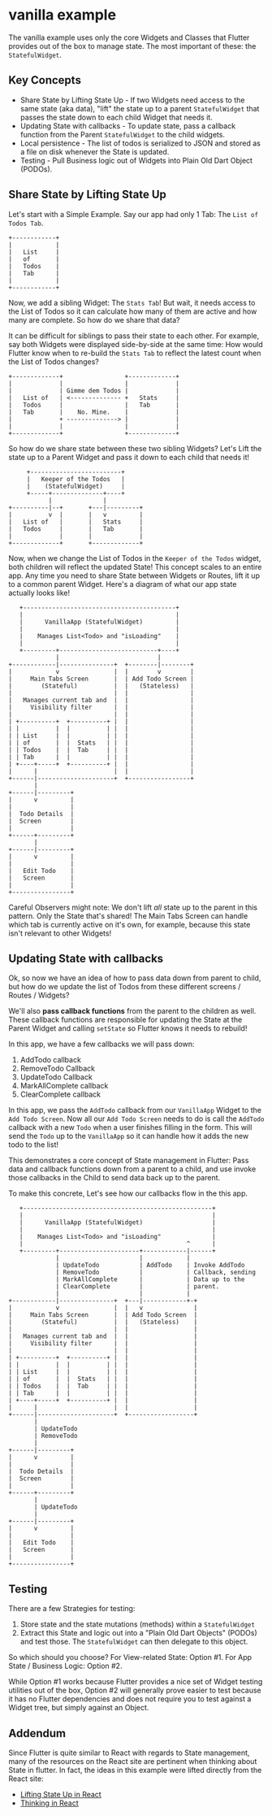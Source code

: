 # vanilla example

The vanilla example uses only the core Widgets and Classes that Flutter provides out of the box to manage state. The most important of these: the `StatefulWidget`.

## Key Concepts

  * Share State by Lifting State Up - If two Widgets need access to the same state (aka data), "lift" the state up to a parent `StatefulWidget` that passes the state down to each child Widget that needs it.
  * Updating State with callbacks - To update state, pass a callback function from the Parent `StatefulWidget` to the child widgets.
  * Local persistence - The list of todos is serialized to JSON and stored as a file on disk whenever the State is updated.
  * Testing - Pull Business logic out of Widgets into Plain Old Dart Object (PODOs).

## Share State by Lifting State Up

Let's start with a Simple Example. Say our app had only 1 Tab: The `List of Todos Tab`.

 ```
+------------+
|            |
|   List     |
|   of       |
|   Todos    |
|   Tab      |
|            |
+------------+
```

Now, we add a sibling Widget: The `Stats Tab`! But wait, it needs access to the List of Todos so it can calculate how many of them are active and how many are complete. So how do we share that data? 

It can be difficult for siblings to pass their state to each other. For example, say both Widgets were displayed side-by-side at the same time: How would Flutter know when to re-build the `Stats Tab` to reflect the latest count when the List of Todos changes?

```
+-------------+                 +-------------+
|             |                 |             |
|             | Gimme dem Todos |             |
|   List of   | <-------------- +   Stats     |
|   Todos     |                 |   Tab       |
|   Tab       |    No. Mine.    |             |
|             + --------------> |             |
|             |                 |             |
+-------------+                 +-------------+
```

So how do we share state between these two sibling Widgets? Let's Lift the state up to a Parent Widget and pass it down to each child that needs it!

```
     +-------------------------+
     |   Keeper of the Todos   |
     |    (StatefulWidget)     |
     +-----+--------------+----+
           |              |
+----------|--+       +---|---------+
|          v  |       |   v         |
|   List of   |       |   Stats     |
|   Todos     |       |   Tab       |
|             |       |             |
+-------------+       +-------------+
```

Now, when we change the List of Todos in the `Keeper of the Todos` widget, both children will reflect the updated State! This concept scales to an entire app. Any time you need to share State between Widgets or Routes, lift it up to a common parent Widget. Here's a diagram of what our app state actually looks like!

```
   +------------------------------------------+
   |                                          |
   |      VanillaApp (StatefulWidget)         |
   |                                          |
   |    Manages List<Todo> and "isLoading"    |
   |                                          |
   +---------+---------------------------+----+
             |                           |
+------------|---------------+  +--------|--------+
|            v               |  |        v        |
|     Main Tabs Screen       |  | Add Todo Screen |
|        (Stateful)          |  |   (Stateless)   |
|                            |  |                 |
|   Manages current tab and  |  |                 |
|     Visibility filter      |  |                 |
|                            |  |                 |
| +----------+  +----------+ |  |                 |
| |          |  |          | |  |                 |
| | List     |  |          | |  |                 |
| | of       |  |  Stats   | |  |                 |
| | Todos    |  |  Tab     | |  |                 |
| | Tab      |  |          | |  |                 |
| +----+-----+  +----------+ |  |                 |
|      |                     |  |                 |
+------|---------------------+  +-----------------+
       |
+------|---------+
|      v         |
|                |
|  Todo Details  |
|  Screen        |
|                |
+------+---------+
       |
+------|---------+
|      v         |
|                |
|   Edit Todo    |
|   Screen       |
|                |
+----------------+
```

Careful Observers might note: We don't lift *all* state up to the parent in this pattern. Only the State that's shared! The Main Tabs Screen can handle which tab is currently active on it's own, for example, because this state isn't relevant to other Widgets!

## Updating State with callbacks

Ok, so now we have an idea of how to pass data down from parent to child, but how do we update the list of Todos from these different screens / Routes / Widgets?

We'll also **pass callback functions** from the parent to the children as well. These callback functions are responsible for updating the State at the Parent Widget and calling `setState` so Flutter knows it needs to rebuild!

In this app, we have a few callbacks we will pass down:

  1. AddTodo callback
  2. RemoveTodo Callback
  3. UpdateTodo Callback
  4. MarkAllComplete callback
  5. ClearComplete callback

In this app, we pass the `AddTodo` callback from our `VanillaApp` Widget to the `Add Todo Screen`. Now all our `Add Todo Screen` needs to do is call the `AddTodo` callback with a new `Todo` when a user finishes filling in the form. This will send the `Todo` up to the `VanillaApp` so it can handle how it adds the new todo to the list!

This demonstrates a core concept of State management in Flutter: Pass data and callback functions down from a parent to a child, and use invoke those callbacks in the Child to send data back up to the parent.

To make this concrete, Let's see how our callbacks flow in the this app.

```
   +----------------------------------------------------+
   |                                                    |
   |      VanillaApp (StatefulWidget)                   |
   |                                                    |
   |    Manages List<Todo> and "isLoading"              |
   |                                             ^      |
   +---------+----------------------+------------|------+
             |                      |            |
             | UpdateTodo           | AddTodo    | Invoke AddTodo
             | RemoveTodo           |            | Callback, sending
             | MarkAllComplete      |            | Data up to the  
             | ClearComplete        |            | parent.
             |                      |            |
+------------|---------------+  +---|------------+-+
|            v               |  |   v              |
|     Main Tabs Screen       |  | Add Todo Screen  |
|        (Stateful)          |  |   (Stateless)    |
|                            |  |                  |
|   Manages current tab and  |  |                  |
|     Visibility filter      |  |                  |
|                            |  |                  |
| +----------+  +----------+ |  |                  |
| |          |  |          | |  |                  |
| | List     |  |          | |  |                  |
| | of       |  |  Stats   | |  |                  |
| | Todos    |  |  Tab     | |  |                  |
| | Tab      |  |          | |  |                  |
| +----+-----+  +----------+ |  |                  |
|      |                     |  |                  |
+------|---------------------+  +------------------+
       |
       | UpdateTodo
       | RemoveTodo
       |
+------|---------+
|      v         |
|                |
|  Todo Details  |
|  Screen        |
|                |
+------+---------+
       |
       | UpdateTodo
       |
+------|---------+
|      v         |
|                |
|   Edit Todo    |
|   Screen       |
|                |
+----------------+
```

## Testing

There are a few Strategies for testing:

  1. Store state and the state mutations (methods) within a `StatefulWidget`
  2. Extract this State and logic out into a "Plain Old Dart Objects" (PODOs) and test those. The `StatefulWidget` can then delegate to this object.
  
So which should you choose? For View-related State: Option #1. For App State / Business Logic: Option #2.

While Option #1 works because Flutter provides a nice set of Widget testing utilities out of the box, Option #2 will generally prove easier to test because it has no Flutter dependencies and does not require you to test against a Widget tree, but simply against an Object.  

## Addendum

Since Flutter is quite similar to React with regards to State management, many of the resources on the React site are pertinent when thinking about State in flutter. In fact, the ideas in this example were lifted directly from the React site:

  * [Lifting State Up in React](https://reactjs.org/docs/lifting-state-up.html)
  * [Thinking in React](https://reactjs.org/docs/thinking-in-react.html)